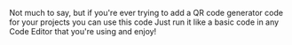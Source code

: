 Not much to say, but if you're ever trying to add a QR code generator code for your projects you can use this code
Just run it like a basic code in any Code Editor that you're using and enjoy!
